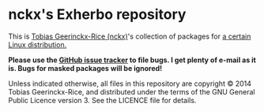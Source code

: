nckx's Exherbo repository
=========================

This is [Tobias Geerinckx-Rice (nckx)][contact]'s collection of packages
for [a certain Linux distribution.][exherbo]

**Please use the [GitHub issue tracker][tracker] to file bugs. I get
plenty of e-mail as it is. Bugs for masked packages will be ignored!**

  [contact]: mailto:tobias.geerinckx.rice@gmail.com
  [exherbo]: http://exherbo.org
  [tracker]: https://github.com/nckx/exherbo-repository-nckx/issues

Unless indicated otherwise, all files in this repository are copyright
© 2014 Tobias Geerinckx-Rice, and distributed under the terms of the
GNU General Public Licence version 3. See the LICENCE file for details.

